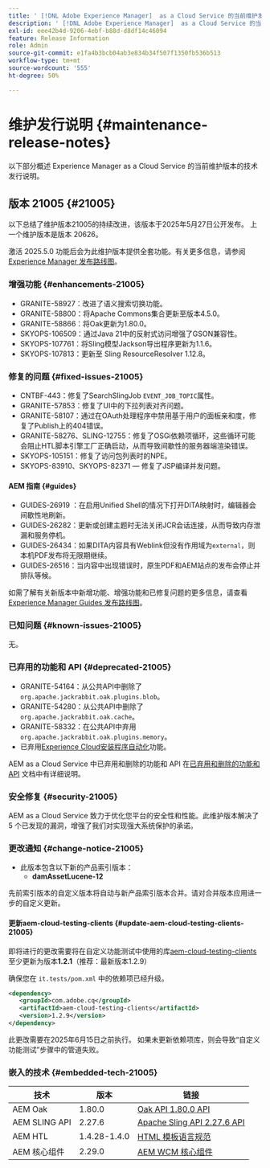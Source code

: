 ```yaml
---
title: ' [!DNL Adobe Experience Manager]  as a Cloud Service 的当前维护发行说明。'
description: ' [!DNL Adobe Experience Manager]  as a Cloud Service 的当前维护发行说明。'
exl-id: eee42b4d-9206-4ebf-b88d-d8df14c46094
feature: Release Information
role: Admin
source-git-commit: e1fa4b3bcb04ab3e834b34f507f1350fb536b513
workflow-type: tm+mt
source-wordcount: '555'
ht-degree: 50%

---
```



# 维护发行说明 {#maintenance-release-notes}

以下部分概述 Experience Manager as a Cloud Service 的当前维护版本的技术发行说明。

## 版本 21005 {#21005}

以下总结了维护版本21005的持续改进，该版本于2025年5月27日公开发布。 上一个维护版本是版本 20626。

激活 2025.5.0 功能后会为此维护版本提供全套功能。有关更多信息，请参阅[ Experience Manager 发布路线图](https://experienceleague.adobe.com/zh-hans/docs/experience-manager-release-information/aem-release-updates/update-releases-roadmap)。

### 增强功能 {#enhancements-21005}

* GRANITE-58927：改进了语义搜索切换功能。
* GRANITE-58800：将Apache Commons集合更新至版本4.5.0。
* GRANITE-58866：将Oak更新为1.80.0。
* SKYOPS-106509：通过Java 21中的反射式访问增强了GSON兼容性。
* SKYOPS-107761：将Sling模型Jackson导出程序更新为1.1.6。
* SKYOPS-107813：更新至 Sling ResourceResolver 1.12.8。

### 修复的问题 {#fixed-issues-21005}

* CNTBF-443：修复了SearchSlingJob `EVENT_JOB_TOPIC`属性。
* GRANITE-57853：修复了UI中的下拉列表对齐问题。
* GRANITE-58107：通过在OAuth处理程序中禁用基于用户的面板亲和度，修复了Publish上的404错误。
* GRANITE-58276、SLING-12755：修复了OSGi依赖项循环，这些循环可能会阻止HTL脚本引擎工厂正确启动，从而导致间歇性的服务器端渲染错误。
* SKYOPS-105151：修复了访问包列表时的NPE。
* SKYOPS-83910、SKYOPS-82371 — 修复了JSP编译并发问题。

#### AEM 指南 {#guides}

* GUIDES-26919 ：在启用Unified Shell的情况下打开DITA映射时，编辑器会间歇性地刷新。
* GUIDES-26282：更新或创建主题时无法关闭JCR会话连接，从而导致内存泄漏和服务停机。
* GUIDES-26434：如果DITA内容具有Weblink但没有作用域为`external`，则本机PDF发布将无限期继续。
* GUIDES-26516：当内容中出现错误时，原生PDF和AEM站点的发布会停止并排队等候。

如需了解有关新版本中新增功能、增强功能和已修复问题的更多信息，请查看 [Experience Manager Guides 发布路线图](https://experienceleague.adobe.com/zh-hans/docs/experience-manager-guides/using/release-info/aem-guides-releases-roadmap)。

### 已知问题 {#known-issues-21005}

无。

### 已弃用的功能和 API {#deprecated-21005}

* GRANITE-54164：从公共API中删除了`org.apache.jackrabbit.oak.plugins.blob`。
* GRANITE-54280：从公共API中删除了`org.apache.jackrabbit.oak.cache`。
* GRANITE-58332：在公共API中弃用`org.apache.jackrabbit.oak.plugins.memory`。
* 已弃用[Experience Cloud安装程序自动化](/help/sites-cloud/integrating/adobe-analytics-exc-setup-automation.md)功能。

AEM as a Cloud Service 中已弃用和删除的功能和 API 在[已弃用和删除的功能和 API](/help/release-notes/deprecated-removed-features.md) 文档中有详细说明。

### 安全修复 {#security-21005}

AEM as a Cloud Service 致力于优化您平台的安全性和性能。此维护版本解决了 5 个已发现的漏洞，增强了我们对实现强大系统保护的承诺。

### 更改通知 {#change-notice-21005}

* 此版本包含以下新的产品索引版本：
   * **damAssetLucene-12**

先前索引版本的自定义版本将自动与新产品索引版本合并。请对合并版本应用进一步的自定义更新。

#### 更新aem-cloud-testing-clients {#update-aem-cloud-testing-clients-21005}

即将进行的更改需要将在自定义功能测试中使用的库[aem-cloud-testing-clients](https://github.com/adobe/aem-testing-clients)至少更新为版本&#x200B;**1.2.1**（推荐：最新版本1.2.9）

确保您在 `it.tests/pom.xml` 中的依赖项已经升级。

```xml
<dependency>
   <groupId>com.adobe.cq</groupId>
   <artifactId>aem-cloud-testing-clients</artifactId>
   <version>1.2.9</version>
</dependency>
```

此更改需要在2025年6月15日之前执行。
如果未更新依赖项库，则会导致“自定义功能测试”步骤中的管道失败。

### 嵌入的技术 {#embedded-tech-21005}

| 技术 | 版本 | 链接 |
|---|---|---|
| AEM Oak | 1.80.0 | [Oak API 1.80.0 API](https://www.javadoc.io/doc/org.apache.jackrabbit/oak-api/1.80.0/index.html) |
| AEM SLING API | 2.27.6 | [Apache Sling API 2.27.6 API](https://www.javadoc.io/doc/org.apache.sling/org.apache.sling.api/latest/index.html) |
| AEM HTL | 1.4.28-1.4.0 | [HTML 模板语言规范](https://github.com/adobe/htl-spec) |
| AEM 核心组件 | 2.29.0 | [AEM WCM 核心组件](https://github.com/adobe/aem-core-wcm-components) |
